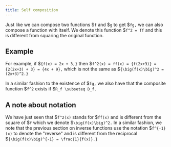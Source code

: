 ```yaml
---
title: Self composition
---
```


Just like we can compose two functions $`f` and $`g` to get $`fg,` we can also
compose a function with itself. We denote this function $`f^2 = ff` and this is
different from squaring the original function.

## Example

For example, if
$`{f(x) = 2x + 3,}` then
$`f^2(x) = ff(x) = {f(2x+3)} = {2(2x+3) + 3} = {4x + 9},`
which is not the same as $`{\big(f(x)\big)^2 = (2x+3)^2.}`

In a similar fashion to the existence of $`fg,` we also have that the composite
function $`f^2` exists if $`R_f \subseteq D_f.`

## A note about notation

We have just seen that
$`f^2(x)` stands for $`ff(x)` and is different from the
square of $`f` which we denote $`\big(f(x)\big)^2.` In a similar fashion, we
note that the previous section on inverse functions use the notation
$`f^{-1}(x)`
to denote the "reverse" and is different from the reciprocal
$`{\big(f(x)\big)^{-1} = \frac{1}{f(x)}.}`
